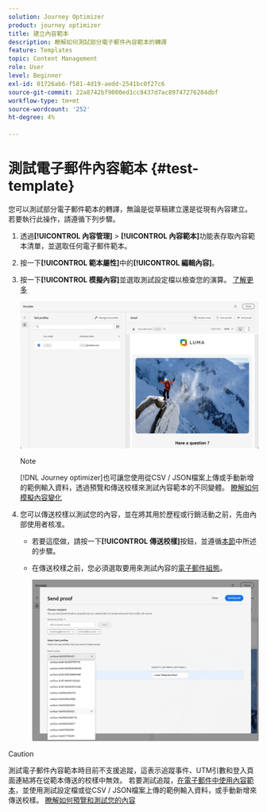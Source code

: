 ```yaml
---
solution: Journey Optimizer
product: journey optimizer
title: 建立內容範本
description: 瞭解如何測試部分電子郵件內容範本的轉譯
feature: Templates
topic: Content Management
role: User
level: Beginner
exl-id: 01726ab6-f581-4d19-aedd-2541bc0f27c6
source-git-commit: 22a8742bf9000ed1cc8437d7ac89747276284dbf
workflow-type: tm+mt
source-wordcount: '252'
ht-degree: 4%

---
```


# 測試電子郵件內容範本 {#test-template}

您可以測試部分電子郵件範本的轉譯，無論是從草稿建立還是從現有內容建立。 若要執行此操作，請遵循下列步驟。

1. 透過&#x200B;**[!UICONTROL 內容管理]** > **[!UICONTROL 內容範本]**&#x200B;功能表存取內容範本清單，並選取任何電子郵件範本。

1. 按一下&#x200B;**[!UICONTROL 範本屬性]**&#x200B;中的&#x200B;**[!UICONTROL 編輯內容]**。

1. 按一下&#x200B;**[!UICONTROL 模擬內容]**&#x200B;並選取測試設定檔以檢查您的演算。 [了解更多](../content-management/preview-test.md)

   ![](assets/content-template-stimulate.png)

   >[!NOTE]
   >
   >[!DNL Journey optimizer]也可讓您使用從CSV / JSON檔案上傳或手動新增的範例輸入資料，透過預覽和傳送校樣來測試內容範本的不同變體。 [瞭解如何模擬內容變化](../test-approve/simulate-sample-input.md)

1. 您可以傳送校樣以測試您的內容，並在將其用於歷程或行銷活動之前，先由內部使用者核准。

   * 若要這麼做，請按一下&#x200B;**[!UICONTROL 傳送校樣]**&#x200B;按鈕，並遵循[本節](../content-management/proofs.md)中所述的步驟。

   * 在傳送校樣之前，您必須選取要用來測試內容的[電子郵件組態](../configuration/channel-surfaces.md)。

     ![](assets/content-template-stimulate-proof-surface.png)

>[!CAUTION]
>
>測試電子郵件內容範本時目前不支援追蹤，這表示追蹤事件、UTM引數和登入頁面連結將在從範本傳送的校樣中無效。 若要測試追蹤，[在電子郵件中使用內容範本](../email/use-email-templates.md)，並使用測試設定檔或從CSV / JSON檔案上傳的範例輸入資料，或手動新增來傳送校樣。 [瞭解如何預覽和測試您的內容](../content-management/preview-test.md)
